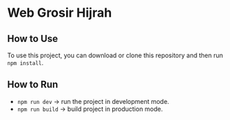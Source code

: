 # Web Grosir Hijrah

## How to Use

To use this project, you can download or clone this repository and then run `npm install`.

## How to Run

- `npm run dev` -> run the project in development mode.
- `npm run build` -> build project in production mode.
